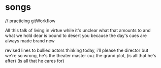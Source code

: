 # songs
// practicing gitWorkflow 

All this talk of living in virtue
while it's unclear what that amounts to 
and what we hold dear is bound to desert you
because the day's cues are always made brand new

revised lines to bullied actors
thinking today, i'll please the director 
but we're so wrong, he's the theater master
cuz the grand plot, (is all that he's after)
                    (is all that he cares for)
